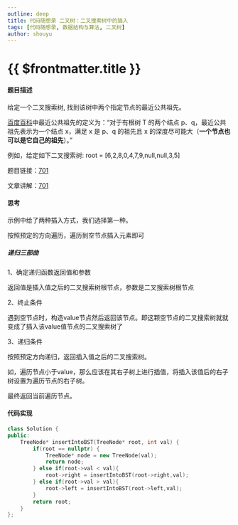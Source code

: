 ```yaml
---
outline: deep
title: 代码随想录 二叉树：二叉搜索树中的插入
tags: [代码随想录, 数据结构与算法, 二叉树]
author: shouyu
---
```


# {{ $frontmatter.title }}

#### 题目描述

给定一个二叉搜索树, 找到该树中两个指定节点的最近公共祖先。

[百度百科](https://baike.baidu.com/item/最近公共祖先/8918834?fr=aladdin)中最近公共祖先的定义为：“对于有根树 T 的两个结点 p、q，最近公共祖先表示为一个结点 x，满足 x 是 p、q 的祖先且 x 的深度尽可能大（**一个节点也可以是它自己的祖先**）。”

例如，给定如下二叉搜索树: root = [6,2,8,0,4,7,9,null,null,3,5]

题目链接：[701](https://leetcode.cn/problems/insert-into-a-binary-search-tree/)

文章讲解：[701](https://programmercarl.com/0701.%E4%BA%8C%E5%8F%89%E6%90%9C%E7%B4%A2%E6%A0%91%E4%B8%AD%E7%9A%84%E6%8F%92%E5%85%A5%E6%93%8D%E4%BD%9C.html)

#### 思考

示例中给了两种插入方式，我们选择第一种。

按照预定的方向遍历，遍历到空节点插入元素即可

##### 递归三部曲

1、确定递归函数返回值和参数

返回值是插入值之后的二叉搜索树根节点，参数是二叉搜索树根节点

2、终止条件

遇到空节点时，构造value节点然后返回该节点。即这颗空节点的二叉搜索树就就变成了插入该value值节点的二叉搜索树了

3、递归条件

按照预定方向递归，返回插入值之后的二叉搜索树。

如，遍历节点小于value，那么应该在其右子树上进行插值，将插入该值后的右子树设置为遍历节点的右子树。

最终返回当前遍历节点。

#### 代码实现

```C++
class Solution {
public:
    TreeNode* insertIntoBST(TreeNode* root, int val) {
        if(root == nullptr) {
            TreeNode* node = new TreeNode(val);
            return node;
        } else if(root->val < val){
            root->right = insertIntoBST(root->right,val);
        } else if(root->val > val){
            root->left = insertIntoBST(root->left,val);
        }
        return root;
    }
};
```

